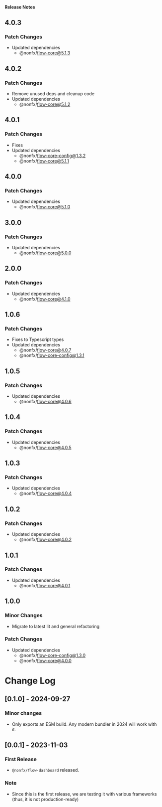 <h4 className="margin-btm-8">Release Notes</h4>

## 4.0.3

### Patch Changes

- Updated dependencies
  - @nonfx/flow-core@5.1.3

## 4.0.2

### Patch Changes

- Remove unused deps and cleanup code
- Updated dependencies
  - @nonfx/flow-core@5.1.2

## 4.0.1

### Patch Changes

- Fixes
- Updated dependencies
  - @nonfx/flow-core-config@1.3.2
  - @nonfx/flow-core@5.1.1

## 4.0.0

### Patch Changes

- Updated dependencies
  - @nonfx/flow-core@5.1.0

## 3.0.0

### Patch Changes

- Updated dependencies
  - @nonfx/flow-core@5.0.0

## 2.0.0

### Patch Changes

- Updated dependencies
  - @nonfx/flow-core@4.1.0

## 1.0.6

### Patch Changes

- Fixes to Typescript types
- Updated dependencies
  - @nonfx/flow-core@4.0.7
  - @nonfx/flow-core-config@1.3.1

## 1.0.5

### Patch Changes

- Updated dependencies
  - @nonfx/flow-core@4.0.6

## 1.0.4

### Patch Changes

- Updated dependencies
  - @nonfx/flow-core@4.0.5

## 1.0.3

### Patch Changes

- Updated dependencies
  - @nonfx/flow-core@4.0.4

## 1.0.2

### Patch Changes

- Updated dependencies
  - @nonfx/flow-core@4.0.2

## 1.0.1

### Patch Changes

- Updated dependencies
  - @nonfx/flow-core@4.0.1

## 1.0.0

### Minor Changes

- Migrate to latest lit and general refactoring

### Patch Changes

- Updated dependencies
  - @nonfx/flow-core-config@1.3.0
  - @nonfx/flow-core@4.0.0

# Change Log

## [0.1.0] - 2024-09-27

### Minor changes

- Only exports an ESM build. Any modern bundler in 2024 will work with it.

## [0.0.1] - 2023-11-03

### First Release

- `@nonfx/flow-dashboard` released.

### Note

- Since this is the first release, we are testing it with various frameworks (thus, it is not production-ready)
